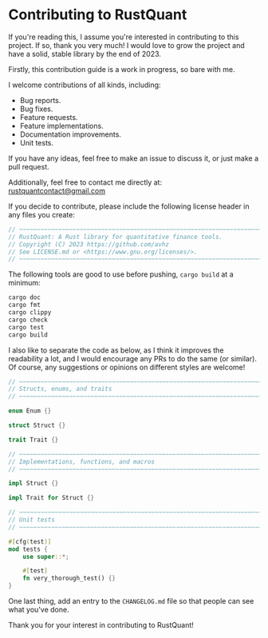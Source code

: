 # Contributing to RustQuant

If you're reading this, I assume you're interested in contributing to this project.
If so, thank you very much! I would love to grow the project and have a solid,
stable library by the end of 2023.

Firstly, this contribution guide is a work in progress, so bare with me.

I welcome contributions of all kinds, including:

* Bug reports.
* Bug fixes.
* Feature requests.
* Feature implementations.
* Documentation improvements.
* Unit tests.

If you have any ideas, feel free to make an issue to discuss it,
or just make a pull request.

Additionally, feel free to contact me directly at: <rustquantcontact@gmail.com>

If you decide to contribute, please include the following
license header in any files you create:

```rust
// ~~~~~~~~~~~~~~~~~~~~~~~~~~~~~~~~~~~~~~~~~~~~~~~~~~~~~~~~~~~~~~~~~~~~~~~~~~~~
// RustQuant: A Rust library for quantitative finance tools.
// Copyright (C) 2023 https://github.com/avhz
// See LICENSE.md or <https://www.gnu.org/licenses/>.
// ~~~~~~~~~~~~~~~~~~~~~~~~~~~~~~~~~~~~~~~~~~~~~~~~~~~~~~~~~~~~~~~~~~~~~~~~~~~~
```

The following tools are good to use before pushing, `cargo build` at a minimum:

```bash
cargo doc
cargo fmt
cargo clippy
cargo check
cargo test
cargo build
```

I also like to separate the code as below, as I think it improves the readability
a lot, and I would encourage any PRs to do the same (or similar). Of course,
any suggestions or opinions on different styles are welcome!

```rust
// ~~~~~~~~~~~~~~~~~~~~~~~~~~~~~~~~~~~~~~~~~~~~~~~~~~~~~~~~~~~~~~~~~~~~~~~~~~~~
// Structs, enums, and traits
// ~~~~~~~~~~~~~~~~~~~~~~~~~~~~~~~~~~~~~~~~~~~~~~~~~~~~~~~~~~~~~~~~~~~~~~~~~~~~

enum Enum {}

struct Struct {}

trait Trait {}

// ~~~~~~~~~~~~~~~~~~~~~~~~~~~~~~~~~~~~~~~~~~~~~~~~~~~~~~~~~~~~~~~~~~~~~~~~~~~~
// Implementations, functions, and macros
// ~~~~~~~~~~~~~~~~~~~~~~~~~~~~~~~~~~~~~~~~~~~~~~~~~~~~~~~~~~~~~~~~~~~~~~~~~~~~

impl Struct {}

impl Trait for Struct {}

// ~~~~~~~~~~~~~~~~~~~~~~~~~~~~~~~~~~~~~~~~~~~~~~~~~~~~~~~~~~~~~~~~~~~~~~~~~~~~
// Unit tests
// ~~~~~~~~~~~~~~~~~~~~~~~~~~~~~~~~~~~~~~~~~~~~~~~~~~~~~~~~~~~~~~~~~~~~~~~~~~~~

#[cfg(test)]
mod tests {
    use super::*;

    #[test]
    fn very_thorough_test() {}
}
```

One last thing, add an entry to the `CHANGELOG.md` file so that people can see what you've done.

Thank you for your interest in contributing to RustQuant!
